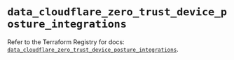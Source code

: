# `data_cloudflare_zero_trust_device_posture_integrations`

Refer to the Terraform Registry for docs: [`data_cloudflare_zero_trust_device_posture_integrations`](https://registry.terraform.io/providers/cloudflare/cloudflare/5.4.0/docs/data-sources/zero_trust_device_posture_integrations).
